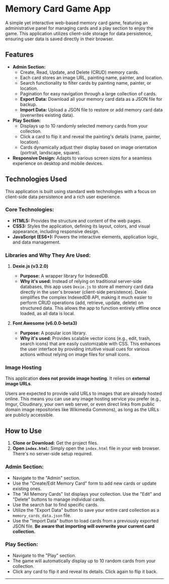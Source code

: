# Memory Card Game App

A simple yet interactive web-based memory card game, featuring an administrative panel for managing cards and a play section to enjoy the game. This application utilizes client-side storage for data persistence, ensuring user data is saved directly in their browser.

## Features

* **Admin Section:**
    * Create, Read, Update, and Delete (CRUD) memory cards.
    * Each card stores an image URL, painting name, painter, and location.
    * Search functionality to filter cards by painting name, painter, or location.
    * Pagination for easy navigation through a large collection of cards.
    * **Export Data:** Download all your memory card data as a JSON file for backup.
    * **Import Data:** Upload a JSON file to restore or add memory card data (overwrites existing data).
* **Play Section:**
    * Displays up to 10 randomly selected memory cards from your collection.
    * Click a card to flip it and reveal the painting's details (name, painter, location).
    * Cards dynamically adjust their display based on image orientation (portrait, landscape, square).
* **Responsive Design:** Adapts to various screen sizes for a seamless experience on desktop and mobile devices.

## Technologies Used

This application is built using standard web technologies with a focus on client-side data persistence and a rich user experience.

### Core Technologies:

* **HTML5:** Provides the structure and content of the web pages.
* **CSS3:** Styles the application, defining its layout, colors, and visual appearance, including responsive design.
* **JavaScript (ES6+):** Powers the interactive elements, application logic, and data management.

### Libraries and Why They Are Used:

1.  **Dexie.js (v3.2.0)**
    * **Purpose:** A wrapper library for IndexedDB.
    * **Why it's used:** Instead of relying on traditional server-side databases, this app uses `Dexie.js` to store all memory card data directly in the user's browser (client-side persistence). Dexie simplifies the complex IndexedDB API, making it much easier to perform CRUD operations (add, retrieve, update, delete) on structured data. This allows the app to function entirely offline once loaded, as all data is local.

2.  **Font Awesome (v6.0.0-beta3)**
    * **Purpose:** A popular icon library.
    * **Why it's used:** Provides scalable vector icons (e.g., edit, trash, search icons) that are easily customizable with CSS. This enhances the user interface by providing intuitive visual cues for various actions without relying on image files for small icons.

### Image Hosting

This application **does not provide image hosting**. It relies on **external image URLs**.

Users are expected to provide valid URLs to images that are already hosted online. This means you can use any image hosting service you prefer (e.g., Imgur, Cloudinary, your own web server, or even direct links from public domain image repositories like Wikimedia Commons), as long as the URLs are publicly accessible.

## How to Use

1.  **Clone or Download:** Get the project files.
2.  **Open `index.html`:** Simply open the `index.html` file in your web browser. There's no server-side setup required.

### Admin Section:

* Navigate to the "Admin" section.
* Use the "Create/Edit Memory Card" form to add new cards or update existing ones.
* The "All Memory Cards" list displays your collection. Use the "Edit" and "Delete" buttons to manage individual cards.
* Use the search bar to find specific cards.
* Utilize the "Export Data" button to save your entire card collection as a `memory_cards_data.json` file.
* Use the "Import Data" button to load cards from a previously exported JSON file. **Be aware that importing will overwrite your current card collection.**

### Play Section:

* Navigate to the "Play" section.
* The game will automatically display up to 10 random cards from your collection.
* Click any card to flip it and reveal its details. Click again to flip it back.

---
